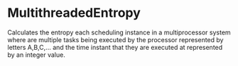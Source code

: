 # MultithreadedEntropy
Calculates the entropy each scheduling instance in a multiprocessor system where are multiple tasks being executed by the processor represented by letters A,B,C,... and the time instant that they are executed at represented by an integer value. 
